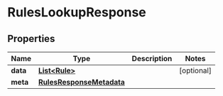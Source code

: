 

# RulesLookupResponse


## Properties

| Name | Type | Description | Notes |
|------------ | ------------- | ------------- | -------------|
|**data** | [**List&lt;Rule&gt;**](Rule.md) |  |  [optional] |
|**meta** | [**RulesResponseMetadata**](RulesResponseMetadata.md) |  |  |



